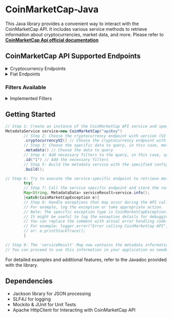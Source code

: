 ﻿# CoinMarketCap-Java

This Java library provides a convenient way to interact with the CoinMarketCap API. It includes various service methods
to retrieve information about cryptocurrencies, market data, and more.
Please refer to  **[CoinMarketCap Api official documentation](https://coinmarketcap.com/api/documentation/v1/)**

## CoinMarketCap API Supported Endpoints

<details>
<summary>Cryptocurrency Endpoints</summary>

1. [**/v1/cryptocurrency/map**](https://coinmarketcap.com/api/documentation/v1/#operation/getV1CryptocurrencyMap)
    - Description: CoinMarketCap ID map.

2. [**/v2/cryptocurrency/info**](https://coinmarketcap.com/api/documentation/v1/#operation/getV2CryptocurrencyInfo)
    - Description: Metadata.

3. [**/v1/cryptocurrency/listings/latest**](https://coinmarketcap.com/api/documentation/v1/#operation/getV1CryptocurrencyListingsLatest)
    - Description: Latest listings.

4. [**/v1/cryptocurrency/listings/historical**](https://coinmarketcap.com/api/documentation/v1/#operation/getV1CryptocurrencyListingsHistorical)
    - Description: Historical listings.

5. [**/v1/cryptocurrency/listings/new**](https://coinmarketcap.com/api/documentation/v1/#operation/getV1CryptocurrencyListingsNew)
    - Description: New listings.

6. [**/v2/cryptocurrency/quotes/latest**](https://coinmarketcap.com/api/documentation/v1/#operation/getV2CryptocurrencyQuotesLatest)
    - Description: Latest quotes.

7. [**/v2/cryptocurrency/quotes/historical**](https://coinmarketcap.com/api/documentation/v1/#operation/getV2CryptocurrencyQuotesHistorical)
    - Description: Historical quotes.

8. [**/v3/cryptocurrency/quotes/historical**](https://coinmarketcap.com/api/documentation/v1/#operation/getV3CryptocurrencyQuotesHistorical)
    - Description: Historical quotes.

9. [**/v2/cryptocurrency/market-pairs/latest**](https://coinmarketcap.com/api/documentation/v1/#operation/getV2CryptocurrencyMarketpairsLatest)
    - Description: Latest market pairs.

10. [**/v2/cryptocurrency/ohlcv/latest**](https://coinmarketcap.com/api/documentation/v1/#operation/getV2CryptocurrencyOhlcvLatest)
    - Description: Latest OHLCV (Open, High, Low, Close, Volume).

11. [**/v2/cryptocurrency/ohlcv/historical**](https://coinmarketcap.com/api/documentation/v1/#operation/getV2CryptocurrencyOhlcvHistorical)
    - Description: Historical OHLCV.

12. [**/v2/cryptocurrency/price-performance-stats/latest**](https://coinmarketcap.com/api/documentation/v1/#operation/getV2CryptocurrencyPriceperformancestatsLatest)
    - Description: Latest Price Performance Stats.

13. [**/v1/cryptocurrency/categories**](https://coinmarketcap.com/api/documentation/v1/#operation/getV1CryptocurrencyCategories)
    - Description: Categories.

14. [**/v1/cryptocurrency/category**](https://coinmarketcap.com/api/documentation/v1/#operation/getV1CryptocurrencyCategory)
    - Description: Category.

15. [**/v1/cryptocurrency/airdrops**](https://coinmarketcap.com/api/documentation/v1/#operation/getV1CryptocurrencyAirdrops)
    - Description: Airdrops.

16. [**/v1/cryptocurrency/airdrop**](https://coinmarketcap.com/api/documentation/v1/#operation/getV1CryptocurrencyAirdrop)
    - Description: Airdrop.

17. [**/v1/cryptocurrency/trending/latest**](https://coinmarketcap.com/api/documentation/v1/#operation/getV1CryptocurrencyTrendingLatest)
    - Description: Trending Latest.

18. [**/v1/cryptocurrency/trending/most-visited**](https://coinmarketcap.com/api/documentation/v1/#operation/getV1CryptocurrencyTrendingMostvisited)
    - Description: Trending Most Visited.

19. [**/v1/cryptocurrency/trending/gainers-losers**](https://coinmarketcap.com/api/documentation/v1/#operation/getV1CryptocurrencyTrendingGainerslosers)
    - Description: Trending Gainers & Losers.
</details>


<details>
<summary>Fiat Endpoints</summary>

1. [**/v1/fiat/map**](https://coinmarketcap.com/api/documentation/v1/#operation/getV1FiatMap)
    - Description: CoinMarketCap ID map.
</details>

### Filters Available
<details>
<summary>Implemented Filters</summary>

1. **`id(String value)`**: Filter by cryptocurrency ID.
2. **`symbol(String value)`**: Filter by cryptocurrency symbol.
3. **`slug(String value)`**: Filter by cryptocurrency slug.
4. **`start(int value)`**: Filter by start index.
5. **`limit(int value)`**: Filter by result limit.
6. **`date(String value)`**: Filter by date.
7. **`status(String value)`**: Filter by status.
8. **`convert(String value)`**: Filter by conversion currency.
9. **`convertId(String value)`**: Filter by conversion currency ID.
10. **`listingStatus(String value)`**: Filter by listing status.
11. **`aux(String value)`**: Filter by auxiliary parameter.
12. **`skipInvalid(boolean value)`**: Skip invalid entries.
13. **`address(String value)`**: Filter by cryptocurrency address.
14. **`sort(String value)`**: Sort results.
15. **`sortDir(String value)`**: Sort direction.
16. **`cryptocurrencyType(String value)`**: Filter by cryptocurrency type.
17. **`priceMax(String value)`**: Filter by maximum price.
18. **`priceMin(String value)`**: Filter by minimum price.
19. **`marketCapMin(String value)`**: Filter by minimum market cap.
20. **`marketCapMax(String value)`**: Filter by maximum market cap.
21. **`volume24hMin(String value)`**: Filter by minimum 24h volume.
22. **`volume24hMax(String value)`**: Filter by maximum 24h volume.
23. **`circulatingSupplyMin(String value)`**: Filter by minimum circulating supply.
24. **`circulatingSupplyMax(String value)`**: Filter by maximum circulating supply.
25. **`percentChange24hMin(String value)`**: Filter by minimum percent change in 24h.
26. **`percentChange24hMax(String value)`**: Filter by maximum percent change in 24h.
27. **`tag(String value)`**: Filter by tag.
28. **`timePeriod(String value)`**: Filter by time period.
29. **`matchedId(String value)`**: Filter by matched ID.
30. **`matchedSymbol(String value)`**: Filter by matched symbol.
31. **`category(String value)`**: Filter by category.
32. **`feeType(String value)`**: Filter by fee type.
33. **`timeStart(String value)`**: Filter by start time.
34. **`timeEnd(String value)`**: Filter by end time.
35. **`count(String value)`**: Filter by count.
36. **`interval(String value)`**: Filter by interval.
37. **`includeMetals(String value)`**: Include precious metals.

</details>

## Getting Started

```java 
// Step 1: Create an instance of the CoinMarketCap API service and specify the API key.
MetadataService service=new CoinMarketCap("apiKey")
        // Step 2: Choose the cryptocurrency endpoint with version (V2 in this case).
        .cryptocurrencyV2() // Choose the cryptocurrency endpoint with version
        // Step 3: Choose the specific data to query, in this case, metadata.
        .metadata() // Choose the data to query
        // Step 4: Add necessary filters to the query, in this case, specifying the cryptocurrency IDs (1).
        .id("1") // Add the necessary filters
        // Step 5: Build the metadata service with the specified configuration.
        .build();

// Step 6: Try to execute the service-specific endpoint to retrieve metadata.
        try{
        // Step 7: Call the service specific endpoint and store the result in the 'serviceResult' Map.
        Map<String, MetadataData> serviceResult=service.info();
        }catch(CoinMarketCapException e){
        // Step 8: Handle exceptions that may occur during the API call.
        // For example, log the exception or take appropriate action.
        // Note: The specific exception type is CoinMarketCapException.
        // It might be useful to log the exception details for debugging purposes.
        // You can replace the comment with actual error handling code.
        // For example: logger.error("Error calling CoinMarketCap API", e);
        // or: e.printStackTrace();
        }

// Step 9: The 'serviceResult' Map now contains the metadata information retrieved from the CoinMarketCap API.
// You can proceed to use this information in your application as needed. 
```

For detailed examples and additional features, refer to the Javadoc provided with the library.

## Dependencies

- Jackson library for JSON processing
- SLF4J for logging
- Mockito & JUnit for Unit Tests
- Apache HttpClient for Interacting with CoinMarketCap API
